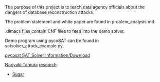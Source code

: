 The purpose of this project is to teach data agency officials about the dangers
of database reconstruction attacks. 

The problem statement and white paper are found in problem_analysis.md.

.dimacs files contain CNF files to feed into the demo solver.

Demo program using pycoSAT can be found in satsolver_attack_example.py.
  
[pycosat SAT Solver Information/Download](https://pypi.python.org/pypi/pycosat)

[Naoyuki Tamura](http://bach.istc.kobe-u.ac.jp/tamura.html) [research](http://bach.istc.kobe-u.ac.jp/research.html):
* [Sugar](http://bach.istc.kobe-u.ac.jp/sugar/)
